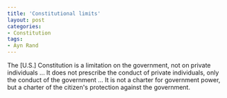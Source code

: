 ```yaml
---
title: 'Constitutional limits'
layout: post
categories:
- Constitution
tags:
- Ayn Rand
---
```


The \[U.S.\] Constitution is a limitation on the government, not on private individuals ... It does not prescribe the conduct of private individuals, only the conduct of the government ... It is not a charter for government power, but a charter of the citizen's protection against the government.
